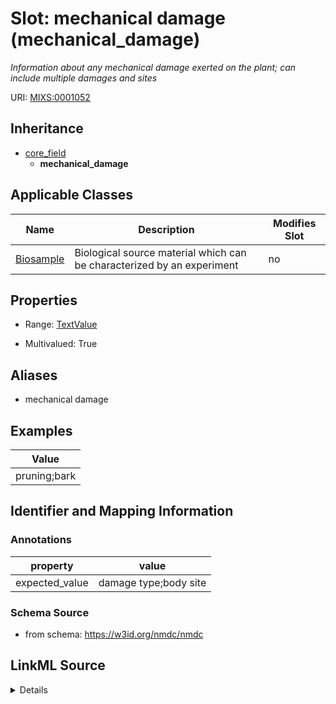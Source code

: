 # Slot: mechanical damage (mechanical_damage)


_Information about any mechanical damage exerted on the plant; can include multiple damages and sites_



URI: [MIXS:0001052](https://w3id.org/mixs/0001052)




## Inheritance

* [core_field](core_field.md)
    * **mechanical_damage**





## Applicable Classes

| Name | Description | Modifies Slot |
| --- | --- | --- |
[Biosample](Biosample.md) | Biological source material which can be characterized by an experiment |  no  |







## Properties

* Range: [TextValue](TextValue.md)

* Multivalued: True



## Aliases


* mechanical damage




## Examples

| Value |
| --- |
| pruning;bark |

## Identifier and Mapping Information





### Annotations

| property | value |
| --- | --- |
| expected_value | damage type;body site || occurrence | m |



### Schema Source


* from schema: https://w3id.org/nmdc/nmdc




## LinkML Source

<details>
```yaml
name: mechanical_damage
annotations:
  expected_value:
    tag: expected_value
    value: damage type;body site
  occurrence:
    tag: occurrence
    value: m
description: Information about any mechanical damage exerted on the plant; can include
  multiple damages and sites
title: mechanical damage
examples:
- value: pruning;bark
from_schema: https://w3id.org/nmdc/nmdc
aliases:
- mechanical damage
rank: 1000
is_a: core field
string_serialization: '{text};{text}'
slot_uri: MIXS:0001052
multivalued: true
alias: mechanical_damage
domain_of:
- Biosample
range: TextValue

```
</details>